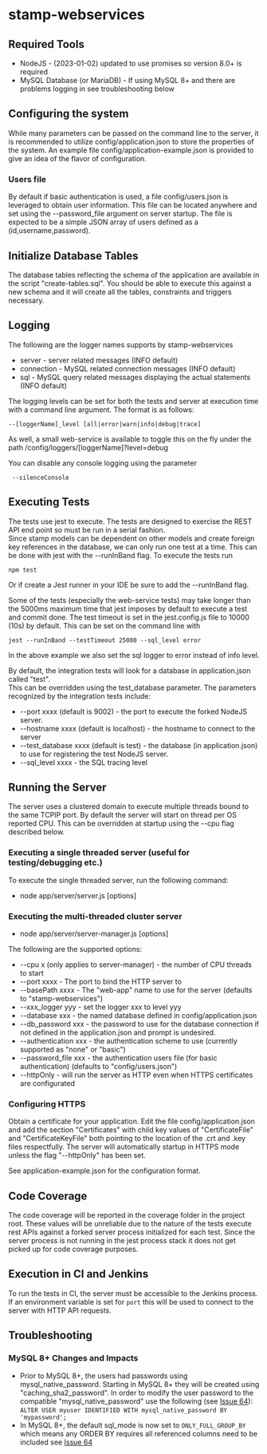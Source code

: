 ﻿# stamp-webservices

## Required Tools
* NodeJS - (2023-01-02) updated to use promises so version 8.0+ is required
* MySQL Database (or MariaDB) - If using MySQL 8+ and there are problems logging in see troubleshooting below
 

## Configuring the system
While many parameters can be passed on the command line to the server, it is recommended to utilize config/application.json to store 
the properties of the system.  An example file config/application-example.json is provided to give an idea of the flavor of configuration.

### Users file
By default if basic authentication is used, a file config/users.json is leveraged to obtain user information.  This file can be located anywhere and set using the --password_file argument on server startup.  The file is expected to be a simple JSON array of users defined as a (id,username,password).
 
## Initialize Database Tables
The database tables reflecting the schema of the application are available in the script "create-tables.sql".  You should be able to execute this
against a new schema and it will create all the tables, constraints and triggers necessary.


## Logging

The following are the logger names supports by stamp-webservices
  * server - server related messages (INFO default)
  * connection - MySQL related connection messages (INFO default)
  * sql - MySQL query related messages displaying the actual statements (INFO default)

The logging levels can be set for both the tests and server at execution time with a command line argument.  The format is as follows:

```shell
--[loggerName]_level [all|error|warn|info|debug|trace]
```

As well, a small web-service is available to toggle this on the fly under the path /config/loggers/[loggerName]?level=debug

You can disable any console logging using the parameter

```shell
 --silenceConsole
```

## Executing Tests

The tests use jest to execute.  The tests are designed to exercise the REST API end point so must be run in a serial fashion.  
Since stamp models can be dependent on other models and create foreign key references in the database, we can only run 
one test at a time. This can be done with jest with the --runInBand flag.  To execute the tests run

```shell
npm test
```

Or if create a Jest runner in your IDE be sure to add the --runInBand flag.

Some of the tests (especially the web-service tests) may take longer than the 5000ms maximum time that jest imposes by default 
to execute a test and commit done.  The test timeout is set in the jest.config.js file to 10000 (10s) by default. This
can be set on the command line with 

```shell
jest --runInBand --testTimeout 25000 --sql_level error
```

In the above example we also set the sql logger to error instead of info level.

By default, the integration tests will look for a database in application.json called "test".  
This can be overridden using the test_database parameter.  The parameters recognized by the integration tests include:

  * --port xxxx (default is 9002) - the port to execute the forked NodeJS server.
  * --hostname xxxx (default is localhost) - the hostname to connect to the server 
  * --test_database xxxx (default is test) - the database (in application.json) to use for registering the test NodeJS server.
  * --sql_level xxxx - the SQL tracing level

## Running the Server

The server uses a clustered domain to execute multiple threads bound to the same TCPIP port.  By default the server will start on thread per OS reported CPU.  This can be overridden at startup using the --cpu flag described below.

### Executing a single threaded server (useful for testing/debugging etc.)

To execute the single threaded server, run the following command:

  * node app/server/server.js [options]

### Executing the multi-threaded cluster server

  * node app/server/server-manager.js [options]

The following are the supported options:

  * --cpu x (only applies to server-manager) - the number of CPU threads to start
  * --port xxxx - The port to bind the HTTP server to
  * --basePath xxxx - The "web-app" name to use for the server (defaults to "stamp-webservices")
  * --xxx_logger yyy - set the logger xxx to level yyy
  * --database xxx - the named database defined in config/application.json
  * --db_password xxx - the password to use for the database connection if not defined in the application.json and prompt is undesired.
  * --authentication xxx - the authentication scheme to use (currently supported as "none" or "basic")
  * --password_file xxx - the authentication users file (for basic authentication) (defaults to "config/users.json")
  * --httpOnly - will run the server as HTTP even when HTTPS certificates are configurated

### Configuring HTTPS

Obtain a certificate for your application.  Edit the file config/application.json and add the section "Certificates" with
child key values of "CertificateFile" and "CertificateKeyFile" both pointing to the location of the .crt and .key files 
respectfully.  The server will automatically startup in HTTPS mode unless the flag "--httpOnly" has been set.

See application-example.json for the configuration format.


## Code Coverage

The code coverage will be reported in the coverage folder in the project root.  These values will be unreliable due to the
nature of the tests execute rest APIs against a forked server process initialized for each test.  Since the server process
is not running in the jest process stack it does not get picked up for code coverage purposes.

## Execution in CI and Jenkins

To run the tests in CI, the server must be accessible to the Jenkins process.  If an environment variable is set for ``port`` this will
be used to connect to the server with HTTP API requests.

## Troubleshooting

### MySQL 8+ Changes and Impacts
* Prior to MySQL 8+, the users had passwords using mysql_native_password.  Starting in MySQL 8+ they will be created using "caching_sha2_password".  In order to modify the user password to the compatible "mysql_native_password" use the following (see [Issue 64](https://github.com/stamp-web/stamp-webservices/issues/65)):
 ```ALTER USER myuser IDENTIFIED WITH mysql_native_password BY 'mypassword';```
* In MySQL 8+, the default sql_mode is now set to ``ONLY_FULL_GROUP_BY`` which means any ORDER BY requires all referenced columns need to be included see [Issue 64](https://github.com/stamp-web/stamp-webservices/issues/64) 